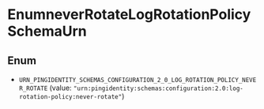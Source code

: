 

# EnumneverRotateLogRotationPolicySchemaUrn

## Enum


* `URN_PINGIDENTITY_SCHEMAS_CONFIGURATION_2_0_LOG_ROTATION_POLICY_NEVER_ROTATE` (value: `"urn:pingidentity:schemas:configuration:2.0:log-rotation-policy:never-rotate"`)



